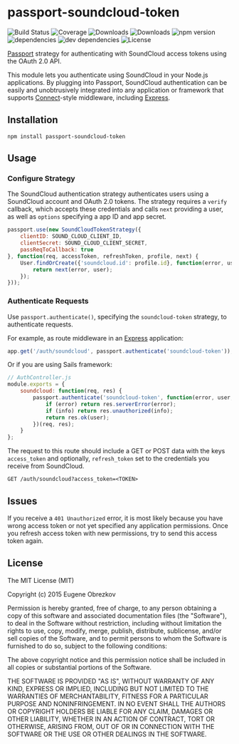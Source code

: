 # passport-soundcloud-token

![Build Status](https://img.shields.io/travis/ghaiklor/passport-soundcloud-token.svg)
![Coverage](https://img.shields.io/coveralls/ghaiklor/passport-soundcloud-token.svg)
![Downloads](https://img.shields.io/npm/dm/passport-soundcloud-token.svg)
![Downloads](https://img.shields.io/npm/dt/passport-soundcloud-token.svg)
![npm version](https://img.shields.io/npm/v/passport-soundcloud-token.svg)
![dependencies](https://img.shields.io/david/ghaiklor/passport-soundcloud-token.svg)
![dev dependencies](https://img.shields.io/david/dev/ghaiklor/passport-soundcloud-token.svg)
![License](https://img.shields.io/npm/l/passport-soundcloud-token.svg)

[Passport](http://passportjs.org/) strategy for authenticating with SoundCloud access tokens using the OAuth 2.0 API.

This module lets you authenticate using SoundCloud in your Node.js applications.
By plugging into Passport, SoundCloud authentication can be easily and unobtrusively integrated into any application or framework that supports [Connect](http://www.senchalabs.org/connect/)-style middleware, including [Express](http://expressjs.com/).

## Installation

```shell
npm install passport-soundcloud-token
```

## Usage

### Configure Strategy

The SoundCloud authentication strategy authenticates users using a SoundCloud account and OAuth 2.0 tokens.
The strategy requires a `verify` callback, which accepts these credentials and calls `next` providing a user, as well as `options` specifying a app ID and app secret.

```javascript
passport.use(new SoundCloudTokenStrategy({
    clientID: SOUND_CLOUD_CLIENT_ID,
    clientSecret: SOUND_CLOUD_CLIENT_SECRET,
    passReqToCallback: true
}, function(req, accessToken, refreshToken, profile, next) {
    User.findOrCreate({'soundcloud.id': profile.id}, function(error, user) {
        return next(error, user);
    });
}));
```

### Authenticate Requests

Use `passport.authenticate()`, specifying the `soundcloud-token` strategy, to authenticate requests.

For example, as route middleware in an [Express](http://expressjs.com/) application:

```javascript
app.get('/auth/soundcloud', passport.authenticate('soundcloud-token'));
```

Or if you are using Sails framework:

```javascript
// AuthController.js
module.exports = {
    soundcloud: function(req, res) {
        passport.authenticate('soundcloud-token', function(error, user, info) {
            if (error) return res.serverError(error);
            if (info) return res.unauthorized(info);
            return res.ok(user);
        })(req, res);
    }
};
```

The request to this route should include a GET or POST data with the keys `access_token` and optionally, `refresh_token` set to the credentials you receive from SoundCloud.

```
GET /auth/soundcloud?access_token=<TOKEN>
```

## Issues

If you receive a `401 Unauthorized` error, it is most likely because you have wrong access token or not yet specified any application permissions.
Once you refresh access token with new permissions, try to send this access token again.

## License

The MIT License (MIT)

Copyright (c) 2015 Eugene Obrezkov

Permission is hereby granted, free of charge, to any person obtaining a copy
of this software and associated documentation files (the "Software"), to deal
in the Software without restriction, including without limitation the rights
to use, copy, modify, merge, publish, distribute, sublicense, and/or sell
copies of the Software, and to permit persons to whom the Software is
furnished to do so, subject to the following conditions:

The above copyright notice and this permission notice shall be included in all
copies or substantial portions of the Software.

THE SOFTWARE IS PROVIDED "AS IS", WITHOUT WARRANTY OF ANY KIND, EXPRESS OR
IMPLIED, INCLUDING BUT NOT LIMITED TO THE WARRANTIES OF MERCHANTABILITY,
FITNESS FOR A PARTICULAR PURPOSE AND NONINFRINGEMENT. IN NO EVENT SHALL THE
AUTHORS OR COPYRIGHT HOLDERS BE LIABLE FOR ANY CLAIM, DAMAGES OR OTHER
LIABILITY, WHETHER IN AN ACTION OF CONTRACT, TORT OR OTHERWISE, ARISING FROM,
OUT OF OR IN CONNECTION WITH THE SOFTWARE OR THE USE OR OTHER DEALINGS IN THE
SOFTWARE.
